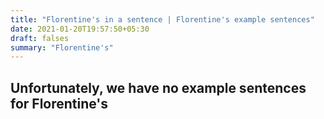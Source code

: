 ```yaml
---
title: "Florentine's in a sentence | Florentine's example sentences"
date: 2021-01-20T19:57:50+05:30
draft: falses
summary: "Florentine's"
---
```

## Unfortunately, we have no example sentences for Florentine's                 
